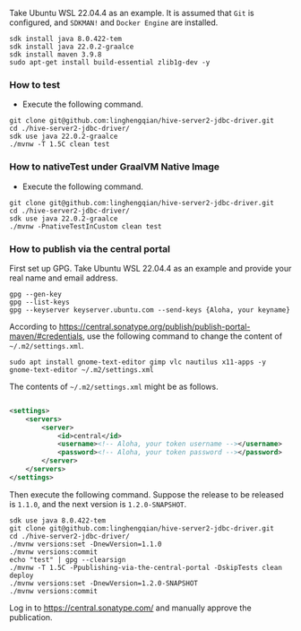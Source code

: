 Take Ubuntu WSL 22.04.4 as an example.
It is assumed that `Git` is configured, and `SDKMAN!` and `Docker Engine` are installed.

```shell
sdk install java 8.0.422-tem
sdk install java 22.0.2-graalce
sdk install maven 3.9.8
sudo apt-get install build-essential zlib1g-dev -y
```

### How to test

- Execute the following command.

```shell
git clone git@github.com:linghengqian/hive-server2-jdbc-driver.git
cd ./hive-server2-jdbc-driver/
sdk use java 22.0.2-graalce
./mvnw -T 1.5C clean test
```

### How to nativeTest under GraalVM Native Image

- Execute the following command.

```shell
git clone git@github.com:linghengqian/hive-server2-jdbc-driver.git
cd ./hive-server2-jdbc-driver/
sdk use java 22.0.2-graalce
./mvnw -PnativeTestInCustom clean test
```

### How to publish via the central portal

First set up GPG.
Take Ubuntu WSL 22.04.4 as an example and provide your real name and email address.

```shell
gpg --gen-key
gpg --list-keys
gpg --keyserver keyserver.ubuntu.com --send-keys {Aloha, your keyname}
```

According to https://central.sonatype.org/publish/publish-portal-maven/#credentials,
use the following command to change the content of `~/.m2/settings.xml`.

```shell
sudo apt install gnome-text-editor gimp vlc nautilus x11-apps -y
gnome-text-editor ~/.m2/settings.xml
```

The contents of `~/.m2/settings.xml` might be as follows.

```xml

<settings>
    <servers>
        <server>
            <id>central</id>
            <username><!-- Aloha, your token username --></username>
            <password><!-- Aloha, your token password --></password>
        </server>
    </servers>
</settings>
```

Then execute the following command.
Suppose the release to be released is `1.1.0`, and the next version is `1.2.0-SNAPSHOT`.

```shell
sdk use java 8.0.422-tem
git clone git@github.com:linghengqian/hive-server2-jdbc-driver.git
cd ./hive-server2-jdbc-driver/
./mvnw versions:set -DnewVersion=1.1.0
./mvnw versions:commit
echo "test" | gpg --clearsign
./mvnw -T 1.5C -Ppublishing-via-the-central-portal -DskipTests clean deploy
./mvnw versions:set -DnewVersion=1.2.0-SNAPSHOT
./mvnw versions:commit
```

Log in to https://central.sonatype.com/ and manually approve the publication.
